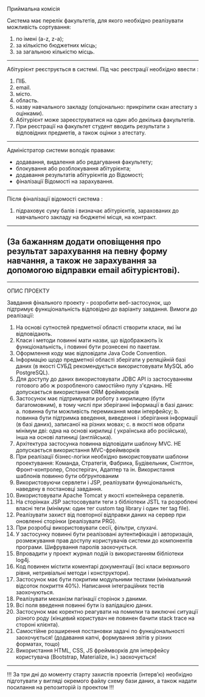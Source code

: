 Приймальна комісія

Система має перелік факультетів, для якого необхідно реалізувати можливість сортування:

1. по імені (a-z, z-a);
2. за кількістю бюджетних місць;
3. за загальною кількістю місць.

----------------------------------------------------
Абітурієнт реєструється в системі. Під час реєстрації необхідно ввести :

1. ПІБ.
2. email.
3. місто.
4. область.
5. назву навчального закладу (опціонально: прикріпити скан атестату з оцінками).
6. Абітурієнт може зареєструватися на один або декілька факультетів.
7. При реєстрації на факультет студент вводить результати з відповідних предметів, а також оцінки з атестату.

----------------------------------------------------
Адміністратор системи володіє правами:

- додавання, видалення або редагування факультету;
- блокування або розблокування абітурієнта;
- додавання результатів абітурієнтів до Відомості;
- фіналізації Відомості на зарахування.

----------------------------------------------------
Після фіналізації відомості система :

1. підраховує суму балів і визначає абітурієнтів, зарахованих до навчального закладу на бюджетні місця, на контракт.

----------------------------------------------------
(За бажанням додати оповіщення про результат зарахування на певну форму навчання, а також не зарахування за допомогою
відправки email абітурієнтові).
----------------------------------------------------
----------------------------------------------------
ОПИС ПРОЕКТУ

Завдання фінального проекту - розробити веб-застосунок, що підтримує функціональність відповідно до варіанту завдання.
Вимоги до реалізації:

1. На основі сутностей предметної області створити класи, які їм відповідають.
2. Класи і методи повинні мати назви, що відображають їх функціональність, і повинні бути рознесені по пакетам.
3. Оформлення коду має відповідати Java Code Convention.
4. Інформацію щодо предметної області зберігати у реляційній базі даних (в якості СУБД рекомендується використовувати
   MySQL або PostgreSQL).
5. Для доступу до даних використовувати JDBC API із застосуванням готового або ж розробленого самостійно пулу з'єднань.
   НЕ допускається використання ORM фреймворків
6. Застосунок має підтримувати роботу з кирилицею (бути багатомовним), в тому числі при зберіганні інформації в базі
   даних:
   a. повинна бути можливість перемикання мови інтерфейсу; b. повинна бути підтримка введення, виведення і зберігання
   інформації (в базі даних), записаної на різних мовах; c. в якості мов обрати мінімум дві: одна на основі кирилиці (
   українська або російська), інша на основі латиниці (англійська).
7. Архітектура застосунка повинна відповідати шаблону MVC. НЕ допускається використання MVC-фреймворків
8. При реалізації бізнес-логіки необхідно використовувати шаблони проектування: Команда, Стратегія, Фабрика,
   Будівельник, Сінглтон, Фронт-контролер, Спостерігач, Адаптер та ін. Використання шаблонів повинно бути обґрунтованим
9. Використовуючи сервлети і JSP, реалізувати функціональність, наведену в постановці завдання.
10. Використовувати Apache Tomcat у якості контейнера сервлетів.
11. На сторінках JSP застосовувати теги з бібліотеки JSTL та розроблені власні теги (мінімум: один тег custom tag
    library і один тег tag file).
12. Реалізувати захист від повторної відправки даних на сервер при оновленні сторінки (реалізувати PRG).
13. При розробці використовувати сесії, фільтри, слухачі.
14. У застосунку повинні бути реалізовані аутентифікація і авторизація, розмежування прав доступу користувачів системи
    до компонентів програми. Шифрування паролів заохочується.
15. Впровадити у проект журнал подій із використанням бібліотеки log4j.
16. Код повинен містити коментарі документації (всі класи верхнього рівня, нетривіальні методи і конструктори).
17. Застосунок має бути покритим модульними тестами (мінімальний відсоток покриття 40%). Написання інтеграційних тестів
    заохочуються.
18. Реалізувати механізм пагінації сторінок з даними.
19. Всі поля введення повинні бути із валідацією даних.
20. Застосунок має коректно реагувати на помилки та виключні ситуації різного роду (кінцевий користувач не повинен
    бачити stack trace на стороні клієнта).
21. Самостійне розширення постановки задачі по функціональності заохочується! (додавання капчі, формування звітів у
    різних форматах, тощо)
22. Використання HTML, CSS, JS фреймворків для інтерфейсу користувача (Bootstrap, Materialize, ін.) заохочується!
----------------------------------------------------
!!! За три дні до моменту старту захистів проектів (інтерв’ю) необхідно підготувати у вигляді окремого файлу схему бази
даних, а також надати посилання на репозиторій із проектом !!!